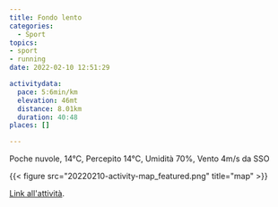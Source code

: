 ```yaml
---
title: Fondo lento
categories: 
  - Sport
topics: 
- sport
- running
date: 2022-02-10 12:51:29

activitydata:
  pace: 5:6min/km
  elevation: 46mt
  distance: 8.01km
  duration: 40:48
places: []

---
```


Poche nuvole, 14°C, Percepito 14°C, Umidità 70%, Vento 4m/s da SSO

<!--more-->

{{<  figure src="20220210-activity-map_featured.png" title="map" >}}

[Link all'attività](https://strava.com/activities/6660736803).
